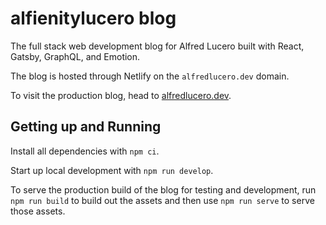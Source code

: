 # alfienitylucero blog

The full stack web development blog for Alfred Lucero built with React, Gatsby, GraphQL, and Emotion.

The blog is hosted through Netlify on the `alfredlucero.dev` domain.

To visit the production blog, head to [alfredlucero.dev](https://alfredlucero.dev).

## Getting up and Running

Install all dependencies with `npm ci`.

Start up local development with `npm run develop`.

To serve the production build of the blog for testing and development, run
`npm run build` to build out the assets and then use `npm run serve` to serve those assets.
